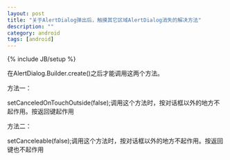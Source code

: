 ```yaml
---
layout: post
title: "关于AlertDialog弹出后，触摸其它区域AlertDialog消失的解决方法"
description: ""
category: android
tags: [android]
---
```

{% include JB/setup %}

在AlertDialog.Builder.create()之后才能调用这两个方法。

方法一：

setCanceledOnTouchOutside(false);调用这个方法时，按对话框以外的地方不起作用。按返回键起作用
<!-- more -->

方法二：

setCanceleable(false);调用这个方法时，按对话框以外的地方不起作用。按返回键也不起作用